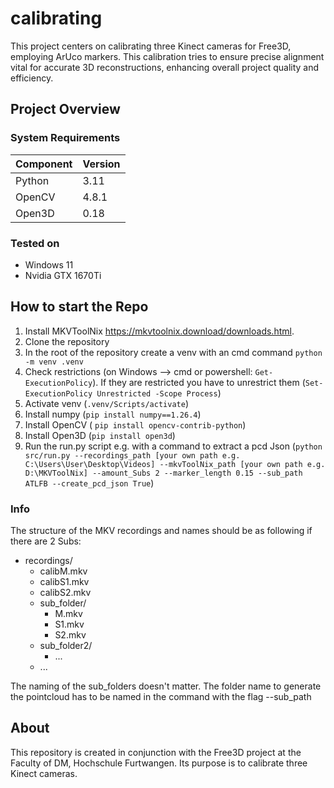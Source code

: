 # calibrating
This project centers on calibrating three Kinect cameras for Free3D, employing ArUco markers. This calibration tries to ensure precise alignment vital for accurate 3D reconstructions, enhancing overall project quality and efficiency.

## Project Overview

### System Requirements
| Component   | Version   |
|-------------|-----------|
| Python      | 3.11      |
| OpenCV      | 4.8.1     |
| Open3D      | 0.18      |

### Tested on
- Windows 11
- Nvidia GTX 1670Ti

## How to start the Repo
1. Install MKVToolNix https://mkvtoolnix.download/downloads.html. 
2. Clone the repository
3. In the root of the repository create a venv with an cmd command ```python -m venv .venv``` 
4. Check restrictions (on Windows --> cmd or powershell: ```Get-ExecutionPolicy```). If they are restricted you have to unrestrict them (```Set-ExecutionPolicy Unrestricted -Scope Process```)
5. Activate venv (```.venv/Scripts/activate```)
6. Install numpy (```pip install numpy==1.26.4```)
7. Install OpenCV ( ``pip install opencv-contrib-python``)
8. Install Open3D (``pip install open3d``)
9. Run the run.py script e.g. with a command to extract a pcd Json (``python src/run.py --recordings_path [your own path e.g. C:\Users\User\Desktop\Videos] --mkvToolNix_path [your own path e.g. D:\MKVToolNix] --amount_Subs 2 --marker_length 0.15 --sub_path ATLFB --create_pcd_json True``)


### Info
The structure of the MKV recordings and names should be as following if there are 2 Subs:

- recordings/
  - calibM.mkv
  - calibS1.mkv
  - calibS2.mkv
  - sub_folder/
    - M.mkv
    - S1.mkv
    - S2.mkv
  - sub_folder2/
    - ...
  - ...

The naming of the sub_folders doesn't matter. The folder name to generate the pointcloud has to be named in the command with the flag --sub_path 

## About
This repository is created in conjunction with the Free3D project at the Faculty of DM, Hochschule Furtwangen. Its purpose is to calibrate three Kinect cameras.
